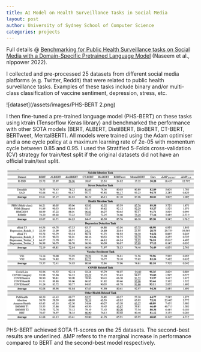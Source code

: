 ```yaml
---
title: AI Model on Health Surveillance Tasks in Social Media
layout: post
author: University of Sydney School of Computer Science
categories: projects
---
```


Full details @ [Benchmarking for Public Health Surveillance tasks on Social Media with a Domain-Specific Pretrained Language Model](https://aclanthology.org/2022.nlppower-1.3) (Naseem et al., nlppower 2022).

I collected and pre-processed 25 datasets from different social media platforms (e.g. Twitter, Reddit) that were related to public health surveillance tasks. Examples of these tasks include binary and/or multi-class classification of vaccine sentiment, depression, stress, etc. 

![dataset](/assets/images/PHS-BERT 2.png)

I then fine-tuned a pre-trained language model (PHS-BERT) on these tasks using ktrain (Tensorflow Keras library) and benchmarked the performance with other SOTA models (BERT, ALBERT, DistilBERT, BioBERT, CT-BERT, BERTweet, MentalBERT). All models were trained using the Adam optimiser and a one cycle policy at a maximum learning rate of 2e-05 with momentum cycle between 0.85 and 0.95. I used the Stratified 5-Folds cross-validation (CV) strategy for train/test split if the original datasets did not have an official train/test split.

![result](/assets/images/PHS-BERT.png)

PHS-BERT achieved SOTA f1-scores on the 25 datasets. The second-best results are underlined. &Delta;MP refers to the marginal increase in performance compared to BERT and the second-best model respectively.
